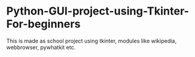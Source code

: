 # Python-GUI-project-using-Tkinter-For-beginners
This is made as school project using tkinter, modules like wikipedia, webbrowser, pywhatkit etc. 
